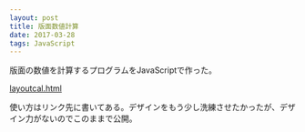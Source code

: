 ```yaml
---
layout: post
title: 版面数値計算
date: 2017-03-28
tags: JavaScript
---
```


版面の数値を計算するプログラムをJavaScriptで作った。

[layoutcal.html]({{site.baseurl}}/assets/layoutcal.html)

使い方はリンク先に書いてある。デザインをもう少し洗練させたかったが、デザイン力がないのでこのままで公開。
